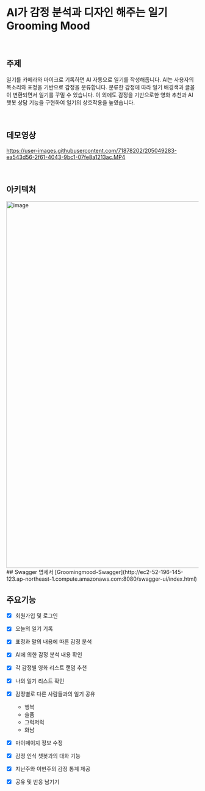 # AI가 감정 분석과 디자인 해주는 일기 Grooming Mood

</br>

## 주제

일기를 카메라와 마이크로 기록하면 AI 자동으로 일기를 작성해줍니다.
AI는 사용자의 목소리와 표정을 기반으로 감정을 분류합니다. 
분류한 감정에 따라 일기 배경색과 글꼴이 변환되면서 일기를 꾸밀 수 있습니다. 
이 외에도 감정을 기반으로한 영화 추천과 AI 챗봇 상담 기능을 구현하여 일기의 상호작용을 높였습니다.

</br>

## 데모영상

https://user-images.githubusercontent.com/71878202/205049283-ea543d56-2f61-4043-9bc1-07fe8a1213ac.MP4

</br>

## 아키텍처
<img width="960" alt="image" src="https://user-images.githubusercontent.com/71878202/205048191-9e461be6-7649-43a7-82d4-7a7ad364b0e8.png">

</br>
## Swagger 명세서
[Groomingmood-Swagger](http://ec2-52-196-145-123.ap-northeast-1.compute.amazonaws.com:8080/swagger-ui/index.html)

</br>

## 주요기능
- [x] 회원가입 및 로그인
- [x] 오늘의 일기 기록
- [x] 표정과 말의 내용에 따른 감정 분석
- [x] AI에 의한 감정 분석 내용 확인
- [x] 각 감정별 영화 리스트 랜덤 추천
- [x] 나의 일기 리스트 확인
- [x] 감정별로 다른 사람들과의 일기 공유
  - 행복
  - 슬픔
  - 그럭저럭
  - 화남
  
- [x] 마이페이지 정보 수정
- [x] 감정 인식 챗봇과의 대화 기능
- [x] 지난주와 이번주의 감정 통계 제공
- [x] 공유 및 반응 남기기
